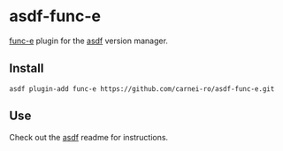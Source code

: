 # asdf-func-e

[func-e](https://github.com/tetratelabs/func-e) plugin for the [asdf](https://github.com/asdf-vm/asdf) version manager.

## Install

```
asdf plugin-add func-e https://github.com/carnei-ro/asdf-func-e.git
```

## Use

Check out the [asdf](https://github.com/asdf-vm/asdf) readme for instructions.
